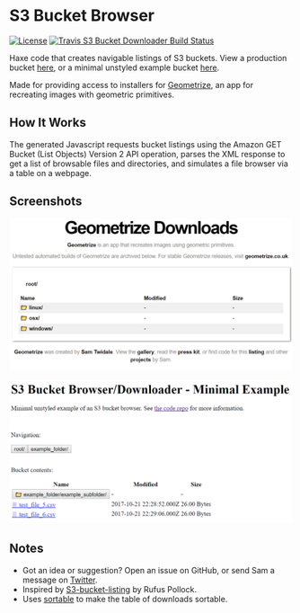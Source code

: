 # S3 Bucket Browser

[![License](http://img.shields.io/:license-mit-blue.svg?style=flat-square)](https://github.com/Tw1ddle/geometrize-s3-bucket-downloader/blob/master/LICENSE)
[![Travis S3 Bucket Downloader Build Status](https://img.shields.io/travis/Tw1ddle/geometrize-s3-bucket-downloader.svg?style=flat-square)](https://travis-ci.org/Tw1ddle/geometrize-s3-bucket-downloader)

Haxe code that creates navigable listings of S3 buckets. View a production bucket [here](https://s3.amazonaws.com/geometrize-installer-bucket/index.html), or a minimal unstyled example bucket [here](https://s3.amazonaws.com/minimal-example-bucket/index.html).

Made for providing access to installers for [Geometrize](http://www.geometrize.co.uk/), an app for recreating images with geometric primitives.

## How It Works
The generated Javascript requests bucket listings using the Amazon GET Bucket (List Objects) Version 2 API operation, parses the XML response to get a list of browsable files and directories, and simulates a file browser via a table on a webpage.

## Screenshots

[![Styled S3 downloader example for Geometrize](https://github.com/Tw1ddle/geometrize-s3-bucket-downloader/blob/master/screenshots/s3_downloader_styled_for_geometrize.png?raw=true "Styled S3 downloader example for Geometrize")](https://s3.amazonaws.com/geometrize-installer-bucket/index.html)

[![Minimal unstyled S3 downloader example](https://github.com/Tw1ddle/geometrize-s3-bucket-downloader/blob/master/screenshots/s3_downloader_unstyled.png?raw=true "Minimal unstyled S3 downloader example")](https://s3.amazonaws.com/minimal-example-bucket/index.html)

## Notes
 * Got an idea or suggestion? Open an issue on GitHub, or send Sam a message on [Twitter](https://twitter.com/Sam_Twidale).
 * Inspired by [S3-bucket-listing](https://github.com/rufuspollock/s3-bucket-listing) by Rufus Pollock.
 * Uses [sortable](https://github.com/HubSpot/sortable) to make the table of downloads sortable.